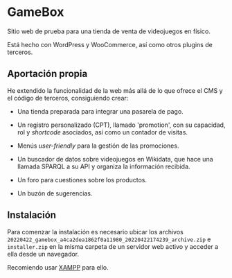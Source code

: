 # GameBox

Sitio web de prueba para una tienda de venta de videojuegos en físico.

Está hecho con WordPress y WooCommerce, así como otros plugins de terceros.

## Aportación propia

He extendido la funcionalidad de la web más allá de lo que ofrece el CMS y el código de terceros, consiguiendo crear:

- Una tienda preparada para integrar una pasarela de pago.

- Un registro personalizado (CPT), llamado 'promotion', con su capacidad, rol y *shortcode* asociados, así como un contador de visitas.

- Menús *user-friendly* para la gestión de las promociones.

- Un buscador de datos sobre videojuegos en Wikidata, que hace una llamada SPARQL a su API y organiza la información recibida.

- Un foro para cuestiones sobre los productos.

- Un buzón de sugerencias.

## Instalación

Para comenzar la instalación es necesario ubicar los archivos ```20220422_gamebox_a4ca2dea1862f0a11980_20220422174239_archive.zip``` e ```installer.zip``` en la misma carpeta de un servidor web activo y acceder a ella desde un navegador.

Recomiendo usar [XAMPP](https://www.apachefriends.org/es/index.html) para ello.